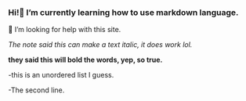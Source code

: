 ### Hi!🌱 I’m currently learning how to use markdown language.

🤔 I’m looking for help with this site.

_The note said this can make a text italic, it does work lol._

**they said this will bold the words, yep, so true.**

 -this is an unordered list I guess.

 -The second line.
